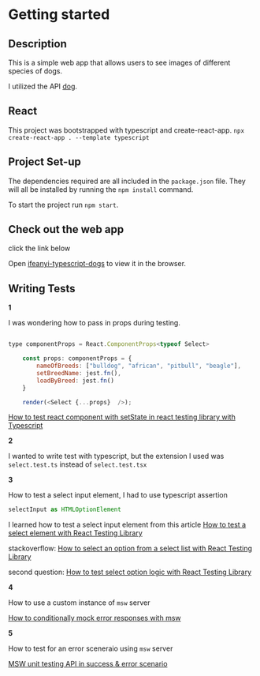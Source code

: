 # Getting started
## Description

This is a simple web app that allows users to see images of different species of dogs.

I utilized the API [dog](https://dog.ceo/api/). 
## React

This project was bootstrapped with typescript and create-react-app. `npx create-react-app . --template typescript`

## Project Set-up

The dependencies required are all included in the `package.json` file. They will all be installed by running the `npm install` command.

To start the project run `npm start`.

## Check out the web app

click the link below

Open [ifeanyi-typescript-dogs](https://ifeanyi-typescript-dogs.netlify.app) to view it in the browser.


## Writing Tests

**1**

I was wondering how to pass in props during testing.

```javascript

type componentProps = React.ComponentProps<typeof Select>

    const props: componentProps = { 
        nameOfBreeds: ["bulldog", "african", "pitbull", "beagle"],
        setBreedName: jest.fn(),
        loadByBreed: jest.fn()
    }

    render(<Select {...props}  />);

```

[How to test react component with setState in react testing library with Typescript](https://stackoverflow.com/questions/69876996/how-to-test-react-component-with-setstate-in-react-testing-library-with-typescri)


**2**


I wanted to write test with typescript, but the extension I used was `select.test.ts` instead of `select.test.tsx`


**3**

How to test a select input element, I had to use typescript assertion

```javascript
selectInput as HTMLOptionElement
```

I learned how to test a select input element from this article [How to test a select element with React Testing Library](https://cathalmacdonnacha.com/how-to-test-a-select-element-with-react-testing-library)

stackoverflow: [How to select an option from a select list with React Testing Library](https://stackoverflow.com/questions/57946870/how-to-select-an-option-from-a-select-list-with-react-testing-library)

second question: [How to test select option logic with React Testing Library](https://stackoverflow.com/questions/63948194/how-to-test-select-option-logic-with-react-testing-library)

**4**

How to use a custom instance of `msw` server

[How to conditionally mock error responses with msw](https://stackoverflow.com/questions/67221429/how-to-conditionally-mock-error-responses-with-msw/67228587#67228587)

**5**

How to test for an error sceneraio using `msw` server

[MSW unit testing API in success & error scenario](https://stackoverflow.com/questions/71764462/msw-unit-testing-api-in-success-error-scenario)